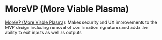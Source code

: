 # MoreVP \(More Viable Plasma\)

[MoreVP \(More Viable Plasma\)](https://ethresear.ch/t/more-viable-plasma/2160): Makes security and UX improvements to the MVP design including removal of confirmation signatures and adds the ability to exit inputs as well as outputs.

